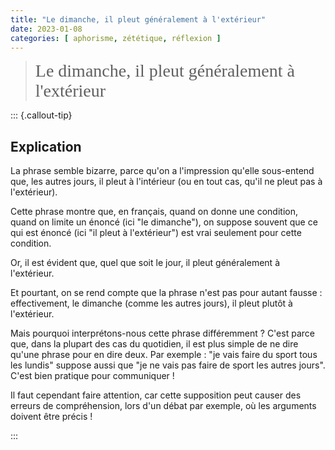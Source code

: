 ```yaml
---
title: "Le dimanche, il pleut généralement à l'extérieur"
date: 2023-01-08
categories: [ aphorisme, zététique, réflexion ]
---
```


> <div style="font-size: 2em; font-family: cursive, serif">Le dimanche, il pleut généralement à l'extérieur</div>

::: {.callout-tip}
## Explication


La phrase semble bizarre, parce qu'on a l'impression qu'elle sous-entend que, les autres jours, il pleut à l'intérieur (ou en tout cas, qu'il ne pleut pas à l'extérieur).

Cette phrase montre que, en français, quand on donne une condition, quand on limite un énoncé (ici "le dimanche"), on suppose souvent que ce qui est énoncé (ici "il pleut à l'extérieur") est vrai seulement pour cette condition.

Or, il est évident que, quel que soit le jour, il pleut généralement à l'extérieur.

Et pourtant, on se rend compte que la phrase n'est pas pour autant fausse : effectivement, le dimanche (comme les autres jours), il pleut plutôt à l'extérieur.

Mais pourquoi interprétons-nous cette phrase différemment ? C'est parce que, dans la plupart des cas du quotidien, il est plus simple de ne dire qu'une phrase pour en dire deux. Par exemple : "je vais faire du sport tous les lundis" suppose aussi que "je ne vais pas faire de sport les autres jours". C'est bien pratique pour communiquer !

Il faut cependant faire attention, car cette supposition peut causer des erreurs de compréhension, lors d'un débat par exemple, où les arguments doivent être précis !

:::

